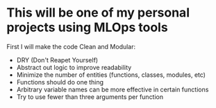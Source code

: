 # This will be one of my personal projects using MLOps tools

First I will make the code Clean and Modular:

* DRY (Don't Reapet Yourself)
* Abstract out logic to improve readability
* Minimize the number of entities (functions, classes, modules, etc)
* Functions should do one thing
* Arbitrary variable names can be more effective in certain functions
* Try to use fewer than three arguments per function
